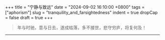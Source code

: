 +++
title = "宁静与致远"
date = "2024-09-02 16:10:00 +0800"
tags = ["aphorism"]
slug = "tranquility_and_farsightedness"
indent = true
dropCap = false
draft = true
+++

<!-- [^1]![1921.jpg](/images/1921.jpg) -->

> 年与时驰，意与日去，遂成枯落，多不接世，悲守穷庐，将复何及！

---





<!-- --- -->

<!-- [^1]: 截图自 https://www.youtube.com/watch?v=fdM7KtLqcPE -->